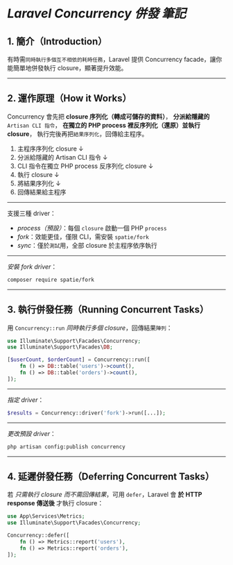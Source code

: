 # *Laravel Concurrency 併發 筆記*

## 1. **簡介**（Introduction）

有時需`同時執行多個互不相依的耗時任務`，Laravel 提供 Concurrency facade，讓你能簡單地併發執行 closure，顯著提升效能。

---

## 2. **運作原理**（How it Works）

Concurrency 會先把 __closure 序列化（轉成可儲存的資料）__，
__分派給隱藏的__ `Artisan CLI 指令`，
__在獨立的 PHP process 裡反序列化（還原）並執行 closure__，
執行完後再把`結果序列化`，回傳給主程序。

<!-- 反序列化（deserialize）是指把「序列化後的資料」還原成原本的物件或結構，
     例如：把字串或檔案內容轉回 PHP 物件，讓程式可以直接操作。 -->

1. 主程序序列化 closure
      ↓
2. 分派給隱藏的 Artisan CLI 指令
      ↓
3. CLI 指令在獨立 PHP process 反序列化 closure
      ↓
4. 執行 closure
      ↓
5. 將結果序列化
      ↓
6. 回傳結果給主程序

<!-- 
這裡的 closure 指的是「匿名函式」或「可攜帶環境的函式物件」，
在 PHP 裡通常是用 function () { ... } 這種語法。 
-->

<!-- 
你可以把要執行的程式邏輯包在 closure 裡，
例如：function () { return DB::table('users')->count(); }
Concurrency 會把這個 closure 序列化、分派到獨立的 PHP process 執行，
讓你可以同時執行多個任務（並行）。 
-->

---

支援三種 driver：
- *process（預設）*：每個 `closure` 啟動一個 PHP `process`
- *fork*：效能更佳，僅限 CLI，需安裝 `spatie/fork`
- *sync*：僅於`測試`用，全部 closure 於主程序依序執行

---

*安裝 fork driver*：

```bash
composer require spatie/fork
```

---

## 3. **執行併發任務**（Running Concurrent Tasks）

用 `Concurrency::run` *同時執行多個 closure*，回傳結果`陣列`：

```php
use Illuminate\Support\Facades\Concurrency;
use Illuminate\Support\Facades\DB;

[$userCount, $orderCount] = Concurrency::run([
    fn () => DB::table('users')->count(),
    fn () => DB::table('orders')->count(),
]);
```

---

*指定 driver*：

```php
$results = Concurrency::driver('fork')->run([...]);
```

---

*更改預設 driver*：

```bash
php artisan config:publish concurrency
```

---

## 4. **延遲併發任務**（Deferring Concurrent Tasks）

若 *只需執行 closure 而不需回傳結果*，可用 `defer`，Laravel 會 __於 HTTP response 傳送後__ 才執行 closure：

```php
use App\Services\Metrics;
use Illuminate\Support\Facades\Concurrency;

Concurrency::defer([
    fn () => Metrics::report('users'),
    fn () => Metrics::report('orders'),
]);
``` 